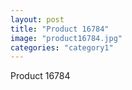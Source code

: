 ```yaml
---
layout: post
title: "Product 16784"
image: "product16784.jpg"
categories: "category1"
---
```

Product 16784

